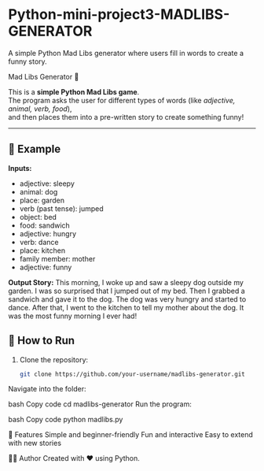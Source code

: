 # Python-mini-project3-MADLIBS-GENERATOR
A simple Python Mad Libs generator where users fill in words to create a funny story.

Mad Libs Generator 🎉

This is a **simple Python Mad Libs game**.  
The program asks the user for different types of words (like *adjective, animal, verb, food*),  
and then places them into a pre-written story to create something funny!

---

## 📝 Example

**Inputs:**
- adjective: sleepy
- animal: dog
- place: garden
- verb (past tense): jumped
- object: bed
- food: sandwich
- adjective: hungry
- verb: dance
- place: kitchen
- family member: mother
- adjective: funny

**Output Story:**
This morning, I woke up and saw a sleepy dog outside my garden.
I was so surprised that I jumped out of my bed.
Then I grabbed a sandwich and gave it to the dog.
The dog was very hungry and started to dance.
After that, I went to the kitchen to tell my mother about the dog.
It was the most funny morning I ever had!


## 🚀 How to Run

1. Clone the repository:
   ```bash
   git clone https://github.com/your-username/madlibs-generator.git
Navigate into the folder:

bash
Copy code
cd madlibs-generator
Run the program:

bash
Copy code
python madlibs.py

📌 Features
Simple and beginner-friendly
Fun and interactive
Easy to extend with new stories

🧑‍💻 Author
Created with ❤️ using Python.
